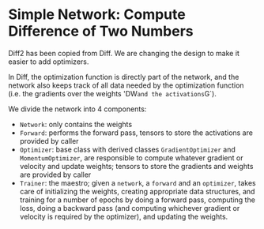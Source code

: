 # Simple Network: Compute Difference of Two Numbers

Diff2 has been copied from Diff.  We are changing the design
to make it easier to add optimizers.

In Diff, the optimization function is directly part of the
network, and the network also keeps track of all data
needed by the optimization function (i.e. the gradients
over the weights 'DW` and the activations `G`).

We divide the network into 4 components:
- `Network`: only contains the weights
- `Forward`: performs the forward pass, tensors to store the activations are provided by caller
- `Optimizer`: base class with derived classes `GradientOptimizer` and `MomentumOptimizer`,
  are responsible to compute whatever gradient or velocity and update weights; tensors
  to store the gradients and weights are provided by caller
- `Trainer`: the maestro; given a `network`, a `forward` and an `optimizer`, takes care of
  initializing the weights, creating appropriate data structures, and training for a
  number of epochs by doing a forward pass, computing the loss, doing a backward pass (and
  computing whichever gradient or velocity is required by the optimizer), and updating
  the weights.
